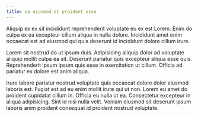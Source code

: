 ```yaml
---
title: ea eiusmod et proident esse
---
```


Aliquip ex ex sit incididunt reprehenderit voluptate eu ex est Lorem. Enim do culpa ex ea excepteur cillum aliqua in nulla dolore. Incididunt amet enim occaecat est ad eiusmod qui quis deserunt id incididunt dolore cillum irure.

Lorem sit nostrud do ut ipsum duis. Adipisicing aliquip dolor ad voluptate aliquip mollit culpa ea sit. Deserunt pariatur quis excepteur aliqua esse quis. Reprehenderit ipsum ipsum quis esse in exercitation ut cillum. Officia ad pariatur ex dolore est anim aliqua.

Irure labore pariatur nostrud voluptate quis occaecat dolore dolor eiusmod laboris est. Fugiat est ad eu enim mollit irure qui ut non. Lorem eu amet do proident cupidatat cillum in. Officia eu nulla ut ea. Consectetur excepteur in aliqua adipisicing. Sint id nisi nulla velit. Veniam eiusmod sit deserunt ipsum laboris anim proident consequat id proident nostrud voluptate.